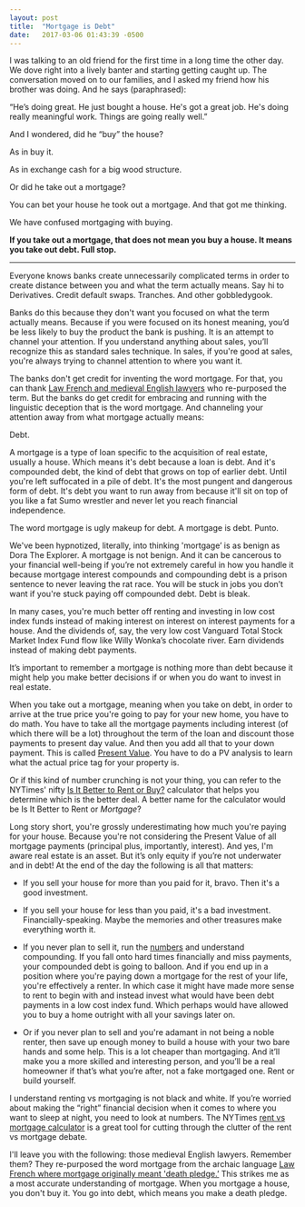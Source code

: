 ```yaml
---
layout: post
title:  "Mortgage is Debt"
date:   2017-03-06 01:43:39 -0500
---
```

I was talking to an old friend for the first time in a long time the other day. We dove right into a lively banter and starting getting caught up. The conversation moved on to our families, and I asked my friend how his brother was doing. And he says (paraphrased):

“He’s doing great. He just bought a house. He's got a great job. He's doing really meaningful work. Things are going really well.”

And I wondered, did he “buy” the house?

As in buy it.

As in exchange cash for a big wood structure.

Or did he take out a mortgage?

You can bet your house he took out a mortgage. And that got me thinking.

We have confused mortgaging with buying.

**If you take out a mortgage, that does not mean you buy a house. It means you take out debt. Full stop.**

<hr>

Everyone knows banks create unnecessarily complicated terms in order to create distance between you and what the term actually means. Say hi to Derivatives. Credit default swaps. Tranches. And other gobbledygook.

Banks do this because they don't want you focused on what the term actually means. Because if you were focused on its honest meaning, you’d be less likely to buy the product the bank is pushing. It is an attempt to channel your attention. If you understand anything about sales, you’ll recognize this as standard sales technique. In sales, if you're good at sales, you're always trying to channel attention to where you want it.

The banks don't get credit for inventing the word mortgage. For that, you can thank [Law French and medieval English lawyers](https://en.wikipedia.org/wiki/Mortgage_loan) who re-purposed the term. But the banks do get credit for embracing and running with the linguistic deception that is the word mortgage. And channeling your attention away from what mortgage actually means:

Debt.

A mortgage is a type of loan specific to the acquisition of real estate, usually a house. Which means it's debt because a loan is debt. And it's compounded debt, the kind of debt that grows on top of earlier debt. Until you're left suffocated in a pile of debt. It's the most pungent and dangerous form of debt. It's debt you want to run away from because it'll sit on top of you like a fat Sumo wrestler and never let you reach financial independence.

The word mortgage is ugly makeup for debt. A mortgage is debt. Punto.

We've been hypnotized, literally, into thinking 'mortgage’ is as benign as Dora The Explorer. A mortgage is not benign. And it can be cancerous to your financial well-being if you’re not extremely careful in how you handle it because mortgage interest compounds and compounding debt is a prison sentence to never leaving the rat race. You will be stuck in jobs you don’t want if you're stuck paying off compounded debt. Debt is bleak.

In many cases, you're much better off renting and investing in low cost index funds instead of making interest on interest on interest payments for a house. And the dividends of, say, the very low cost Vanguard Total Stock Market Index Fund flow like Willy Wonka’s chocolate river. Earn dividends instead of making debt payments.

It’s important to remember a mortgage is nothing more than debt because it might help you make better decisions if or when you do want to invest in real estate.

When you take out a mortgage, meaning when you take on debt, in order to arrive at the true price you're going to pay for your new home, you have to do math. You have to take all the mortgage payments including interest (of which there will be a lot) throughout the term of the loan and discount those payments to present day value. And then you add all that to your down payment. This is called [Present Value](http://www.investopedia.com/terms/p/presentvalue.asp). You have to do a PV analysis to learn what the actual price tag for your property is.

Or if this kind of number crunching is not your thing, you can refer to the NYTimes' nifty [Is It Better to Rent or Buy?](https://www.nytimes.com/interactive/2014/upshot/buy-rent-calculator.html) calculator that helps you determine which is the better deal. A better name for the calculator would be Is It Better to Rent or *Mortgage*?

Long story short, you're grossly underestimating how much you're paying for your house. Because you're not considering the Present Value of all mortgage payments (principal plus, importantly, interest). And yes, I'm aware real estate is an asset. But it’s only equity if you’re not underwater and in debt! At the end of the day the following is all that matters:

* If you sell your house for more than you paid for it, bravo. Then it's a good investment.

* If you sell your house for less than you paid, it's a bad investment. Financially-speaking. Maybe the memories and other treasures make everything worth it.

* If you never plan to sell it, run the [numbers](https://www.nytimes.com/interactive/2014/upshot/buy-rent-calculator.html) and understand compounding. If you fall onto hard times financially and miss payments, your compounded debt is going to balloon. And if you end up in a position where you're paying down a mortgage for the rest of your life, you're effectively a renter. In which case it might have made more sense to rent to begin with and instead invest what would have been debt payments in a low cost index fund. Which perhaps would have allowed you to buy a home outright with all your savings later on.

* Or if you never plan to sell and you're adamant in not being a noble renter, then save up enough money to build a house with your two bare hands and some help. This is a lot cheaper than mortgaging. And it’ll make you a more skilled and interesting person, and you’ll be a real homeowner if that’s what you’re after, not a fake mortgaged one. Rent or build yourself.

I understand renting vs mortgaging is not black and white. If you’re worried about making the “right” financial decision when it comes to where you want to sleep at night, you need to look at numbers. The NYTimes [rent vs mortgage calculator](https://www.nytimes.com/interactive/2014/upshot/buy-rent-calculator.html) is a great tool for cutting through the clutter of the rent vs mortgage debate.  

I'll leave you with the following: those medieval English lawyers. Remember them? They re-purposed the word mortgage from the archaic language [Law French where mortgage originally meant 'death pledge.’](https://en.wikipedia.org/wiki/Mortgage_loan) This strikes me as a most accurate understanding of mortgage. When you mortgage a house, you don't buy it. You go into debt, which means you make a death pledge.
